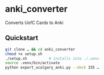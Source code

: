 # anki_converter

Converts UofC Cards to Anki

## Quickstart

```bash
git clone … && cd anki_converter
chmod +x setup.sh
./setup.sh          # installs into ./.venv
source .venv/bin/activate
python export_ucalgary_anki.py --deck 335 …
```
